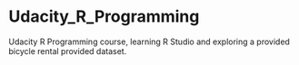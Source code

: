 # Udacity_R_Programming
Udacity R Programming course, learning R Studio and exploring a provided bicycle rental provided dataset.
